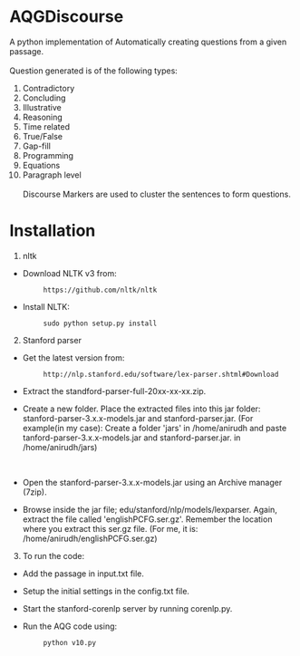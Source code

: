 # AQGDiscourse

A python implementation of Automatically creating questions from a given passage. <br/><br/>
Question generated is of the following types: <br/>
1. Contradictory <br/>
2. Concluding <br/>
3. Illustrative <br/>
4. Reasoning <br/>
5. Time related <br/>
6. True/False <br/>
7. Gap-fill <br/>
8. Programming <br/>
9. Equations <br/>
10. Paragraph level <br/><br/> 
Discourse Markers are used to cluster the sentences to form questions.
	
# Installation

1. nltk

 * Download NLTK v3 from:

	    	https://github.com/nltk/nltk 

 * Install NLTK:

	    	sudo python setup.py install

2. Stanford parser

 * Get the latest version from:

	    	http://nlp.stanford.edu/software/lex-parser.shtml#Download

 * Extract the standford-parser-full-20xx-xx-xx.zip. <br/>

 * Create a new folder. Place the extracted files into this jar folder: stanford-parser-3.x.x-models.jar and stanford-parser.jar.
(For example(in my case): Create a folder 'jars' in /home/anirudh and paste tanford-parser-3.x.x-models.jar and stanford-parser.jar. in    /home/anirudh/jars)
<br/>

 * Open the stanford-parser-3.x.x-models.jar using an Archive manager (7zip).

 * Browse inside the jar file; edu/stanford/nlp/models/lexparser. Again, extract the file called 'englishPCFG.ser.gz'. Remember the location where you extract this ser.gz file.
(For me, it is: /home/anirudh/englishPCFG.ser.gz)

3. To run the code:

 * Add the passage in input.txt file.

 * Setup the initial settings in the config.txt file.

 * Start the stanford-corenlp server by running corenlp.py.

 * Run the AQG code using:

	        python v10.py

